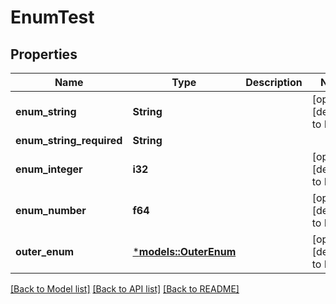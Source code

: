 # EnumTest

## Properties
Name | Type | Description | Notes
------------ | ------------- | ------------- | -------------
**enum_string** | **String** |  | [optional] [default to None]
**enum_string_required** | **String** |  | 
**enum_integer** | **i32** |  | [optional] [default to None]
**enum_number** | **f64** |  | [optional] [default to None]
**outer_enum** | [***models::OuterEnum**](OuterEnum.md) |  | [optional] [default to None]

[[Back to Model list]](../README.md#documentation-for-models) [[Back to API list]](../README.md#documentation-for-api-endpoints) [[Back to README]](../README.md)


